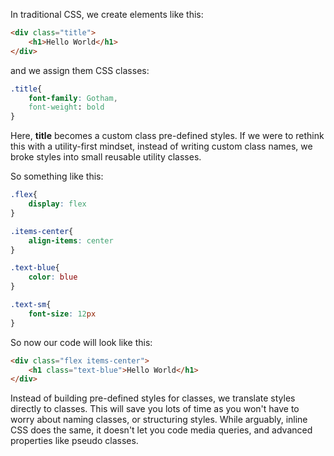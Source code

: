 In traditional CSS, we create elements like this:
```html title:Trad.html
<div class="title">
	<h1>Hello World</h1>
</div>
```
and we assign them CSS classes:
```css title:Trad.css
.title{
	font-family: Gotham,
	font-weight: bold
}
```

Here, **title** becomes a custom class pre-defined styles. If we were to rethink this with a utility-first mindset, instead of writing custom class names, we broke styles into small reusable utility classes.

So something like this:
```css title:Tailwind.css
.flex{
	display: flex
}

.items-center{
	align-items: center
}

.text-blue{
	color: blue
}

.text-sm{
	font-size: 12px
}
```

So now our code will look like this:
```html title:Tailwind.html
<div class="flex items-center">
	<h1 class="text-blue">Hello World</h1>
</div>
```

Instead of building pre-defined styles for classes, we translate styles directly to classes. This will save you lots of time as you won't have to worry about naming classes, or structuring styles. While arguably, inline CSS does the same, it doesn't let you code media queries, and advanced properties like pseudo classes.